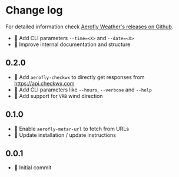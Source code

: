 Change log
==========

For detailed information check [Aerofly Weather's releases on Github](https://github.com/fboes/aerofly-weather/releases).

* :gift: Add CLI parameters `--time=<X>` and `--date=<X>`
* :wrench: Improve internal documentation and structure

0.2.0
-----

* :gift: Add `aerofly-checkwx` to directly get responses from https://api.checkwx.com
* :gift: Add CLI parameters like `--hours`, `--verbose` and `--help`
* :pill: Add support for `VRB` wind direction

0.1.0
-----

* :gift: Enable `aerofly-metar-url` to fetch from URLs
* :gift: Update installation / update instructions

0.0.1
-----

* :gift: Initial commit
